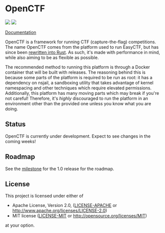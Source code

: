 OpenCTF
=======

[![](https://travis-ci.org/easyctf/openctf.svg?branch=develop)](https://travis-ci.org/easyctf/openctf)
![](https://tokei.rs/b1/github/easyctf/openctf)

[Documentation](http://easyctf.github.io/openctf/)

OpenCTF is a framework for running CTF (capture-the-flag) competitions. The name OpenCTF comes from the platform used to run EasyCTF, but has since been [rewritten into Rust](https://github.com/ansuz/RIIR). As such, it's made with performance in mind, while also aiming to be as flexible as possible.

The recommended method to running this platform is through a Docker container that will be built with releases. The reasoning behind this is because some parts of the platform is required to be run as root: it has a dependency on nsjail, a sandboxing utility that takes advantage of kernel namespacing and other techniques which require elevated permissions. Additionally, this platform has many moving parts which may break if you're not careful! Therefore, it's _highly_ discouraged to run the platform in an environment other than the provided one unless you know what you are doing.

Status
------

OpenCTF is currently under development. Expect to see changes in the coming weeks!

Roadmap
-------

See the [milestone](https://github.com/easyctf/openctf/milestone/3) for the 1.0 release for the roadmap.

License
-------

This project is licensed under either of

 * Apache License, Version 2.0, ([LICENSE-APACHE](LICENSE-APACHE) or http://www.apache.org/licenses/LICENSE-2.0)
 * MIT license ([LICENSE-MIT](LICENSE-MIT) or http://opensource.org/licenses/MIT)

at your option.
